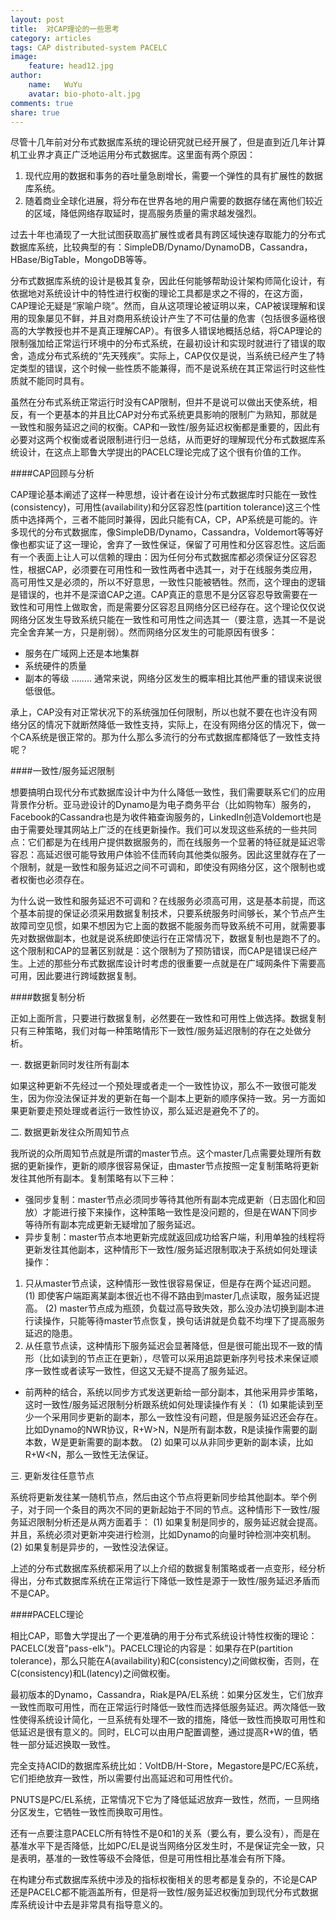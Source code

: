 ```yaml
---
layout: post
title:  对CAP理论的一些思考
category: articles
tags: CAP distributed-system PACELC
image:
    feature: head12.jpg
author:
    name:   WuYu
    avatar: bio-photo-alt.jpg
comments: true
share: true
---
```


尽管十几年前对分布式数据库系统的理论研究就已经开展了，但是直到近几年计算机工业界才真正广泛地运用分布式数据库。这里面有两个原因：

1. 现代应用的数据和事务的吞吐量急剧增长，需要一个弹性的具有扩展性的数据库系统。
2.  随着商业全球化进展，将分布在世界各地的用户需要的数据存储在离他们较近的区域，降低网络存取延时，提高服务质量的需求越发强烈。

过去十年也涌现了一大批试图获取高扩展性或者具有跨区域快速存取能力的分布式数据库系统，比较典型的有：SimpleDB/Dynamo/DynamoDB，Cassandra，HBase/BigTable，MongoDB等等。

分布式数据库系统的设计是极其复杂，因此任何能够帮助设计架构师简化设计，有依据地对系统设计中的特性进行权衡的理论工具都是求之不得的，在这方面，CAP理论无疑是“家喻户晓”。然而，自从这项理论被证明以来，CAP被误理解和误用的现象屡见不鲜，并且对商用系统设计产生了不可估量的危害（包括很多逼格很高的大学教授也并不是真正理解CAP）。有很多人错误地概括总结，将CAP理论的限制强加给正常运行环境中的分布式系统，在最初设计和实现时就进行了错误的取舍，造成分布式系统的“先天残疾”。实际上，CAP仅仅是说，当系统已经产生了特定类型的错误，这个时候一些性质不能兼得，而不是说系统在其正常运行时这些性质就不能同时具有。

虽然在分布式系统正常运行时没有CAP限制，但并不是说可以做出天使系统，相反，有一个更基本的并且比CAP对分布式系统更具影响的限制广为熟知，那就是一致性和服务延迟之间的权衡。CAP和一致性/服务延迟权衡都是重要的，因此有必要对这两个权衡或者说限制进行归一总结，从而更好的理解现代分布式数据库系统设计，在这点上耶鲁大学提出的PACELC理论完成了这个很有价值的工作。

####CAP回顾与分析

CAP理论基本阐述了这样一种思想，设计者在设计分布式数据库时只能在一致性(consistency)，可用性(availability)和分区容忍性(partition tolerance)这三个性质中选择两个，三者不能同时兼得，因此只能有CA，CP，AP系统是可能的。许多现代的分布式数据库，像SimpleDB/Dynamo，Cassandra，Voldemort等等好像也都实证了这一理论，舍弃了一致性保证，保留了可用性和分区容忍性。这后面有一个表面上让人可以信赖的理由：因为任何分布式数据库都必须保证分区容忍性，根据CAP，必须要在可用性和一致性两者中选其一，对于在线服务类应用，高可用性又是必须的，所以不好意思，一致性只能被牺牲。然而，这个理由的逻辑是错误的，也并不是深谙CAP之道。CAP真正的意思不是分区容忍导致需要在一致性和可用性上做取舍，而是需要分区容忍且网络分区已经存在。这个理论仅仅说网络分区发生导致系统只能在一致性和可用性之间选其一（要注意，选其一不是说完全舍弃某一方，只是削弱）。然而网络分区发生的可能原因有很多：
- 服务在广域网上还是本地集群
-  系统硬件的质量
-  副本的等级
........
通常来说，网络分区发生的概率相比其他严重的错误来说很低很低。

承上，CAP没有对正常状况下的系统强加任何限制，所以也就不要在也许没有网络分区的情况下就断然降低一致性支持，实际上，在没有网络分区的情况下，做一个CA系统是很正常的。那为什么那么多流行的分布式数据库都降低了一致性支持呢？

####一致性/服务延迟限制

想要搞明白现代分布式数据库设计中为什么降低一致性，我们需要联系它们的应用背景作分析。亚马逊设计的Dynamo是为电子商务平台（比如购物车）服务的，Facebook的Cassandra也是为收件箱查询服务的，LinkedIn创造Voldemort也是由于需要处理其网站上广泛的在线更新操作。我们可以发现这些系统的一些共同点：它们都是为在线用户提供数据服务的，而在线服务一个显著的特征就是延迟零容忍：高延迟很可能导致用户体验不佳而转向其他类似服务。因此这里就存在了一个限制，就是一致性和服务延迟之间不可调和，即使没有网络分区，这个限制也或者权衡也必须存在。

为什么说一致性和服务延迟不可调和？在线服务必须高可用，这是基本前提，而这个基本前提的保证必须采用数据复制技术，只要系统服务时间够长，某个节点产生故障司空见惯，如果不想因为它上面的数据不能服务而导致系统不可用，就需要事先对数据做副本，也就是说系统即使运行在正常情况下，数据复制也是跑不了的。这个限制和CAP的显著区别就是：这个限制为了预防错误，而CAP是错误已经产生。上述的那些分布式数据库设计时考虑的很重要一点就是在广域网条件下需要高可用，因此要进行跨域数据复制。

####数据复制分析

正如上面所言，只要进行数据复制，必然要在一致性和可用性上做选择。数据复制只有三种策略，我们对每一种策略情形下一致性/服务延迟限制的存在之处做分析。

一. 数据更新同时发往所有副本

 如果这种更新不先经过一个预处理或者走一个一致性协议，那么不一致很可能发生，因为你没法保证并发的更新在每一个副本上更新的顺序保持一致。另一方面如果更新要走预处理或者运行一致性协议，那么延迟是避免不了的。

二. 数据更新发往众所周知节点

我所说的众所周知节点就是所谓的master节点。这个master几点需要处理所有数据的更新操作，更新的顺序很容易保证，由master节点按照一定复制策略将更新发往其他所有副本。复制策略有以下三种：

- 强同步复制：master节点必须同步等待其他所有副本完成更新（日志固化和回放）才能进行接下来操作，这种策略一致性是没问题的，但是在WAN下同步等待所有副本完成更新无疑增加了服务延迟。
- 异步复制：master节点本地更新完成就返回成功给客户端，利用单独的线程将更新发往其他副本，这种情形下一致性/服务延迟限制取决于系统如何处理读操作：
1. 只从master节点读，这种情形一致性很容易保证，但是存在两个延迟问题。(1) 即使客户端距离某副本很近也不得不路由到master几点读取，服务延迟提高。
(2) master节点成为瓶颈，负载过高导致失效，那么没办法切换到副本进行读操作，只能等待master节点恢复，换句话讲就是负载不均埋下了提高服务延迟的隐患。
2. 从任意节点读，这种情形下服务延迟会显著降低，但是很可能出现不一致的情形（比如读到的节点正在更新），尽管可以采用追踪更新序列号技术来保证顺序一致性或者读写一致性，但这又无疑不提高了服务延迟。
- 前两种的结合，系统以同步方式发送更新给一部分副本，其他采用异步策略，这时一致性/服务延迟限制分析跟系统如何处理读操作有关：
(1) 如果能读到至少一个采用同步更新的副本，那么一致性没有问题，但是服务延迟还会存在。比如Dynamo的NWR协议，R+W>N，N是所有副本数，R是读操作需要的副本数，W是更新需要的副本数。
(2) 如果可以从非同步更新的副本读，比如R+W<N，那么一致性无法保证。

三. 更新发往任意节点

系统将更新发往某一随机节点，然后由这个节点将更新同步给其他副本。举个例子，对于同一个条目的两次不同的更新起始于不同的节点。这种情形下一致性/服务延迟限制分析还是从两方面着手：
(1) 如果复制是同步的，服务延迟就会提高。并且，系统必须对更新冲突进行检测，比如Dynamo的向量时钟检测冲突机制。
(2) 如果复制是异步的，一致性没法保证。

上述的分布式数据库系统都采用了以上介绍的数据复制策略或者一点变形，经分析得出，分布式数据库系统在正常运行下降低一致性是源于一致性/服务延迟矛盾而不是CAP。

####PACELC理论

相比CAP，耶鲁大学提出了一个更准确的用于分布式系统设计特性权衡的理论：PACELC(发音"pass-elk")。PACELC理论的内容是：如果存在P(partition tolerance)，那么只能在A(availability)和C(consistency)之间做权衡，否则，在C(consistency)和L(latency)之间做权衡。

最初版本的Dynamo，Cassandra，Riak是PA/EL系统：如果分区发生，它们放弃一致性而取可用性，而在正常运行时降低一致性而选择低服务延迟。两次降低一致性使得系统设计简化，一旦系统有处理不一致的措施，降低一致性而换取可用性和低延迟是很有意义的。同时，ELC可以由用户配置调整，通过提高R+W的值，牺牲一部分延迟换取一致性。

完全支持ACID的数据库系统比如：VoltDB/H-Store，Megastore是PC/EC系统，它们拒绝放弃一致性，所以需要付出高延迟和可用性代价。

PNUTS是PC/EL系统，正常情况下它为了降低延迟放弃一致性，然而，一旦网络分区发生，它牺牲一致性而换取可用性。

还有一点要注意PACELC所有特性不是0和1的关系（要么有，要么没有），而是在基准水平下是否降低，比如PC/EL是说当网络分区发生时，不是保证完全一致，只是表明，基准的一致性等级不会降低，但是可用性相比基准会有所下降。

在构建分布式数据库系统中涉及的指标权衡相关的思考都是复杂的，不论是CAP还是PACELC都不能涵盖所有，但是将一致性/服务延迟权衡加到现代分布式数据库系统设计中去是非常具有指导意义的。